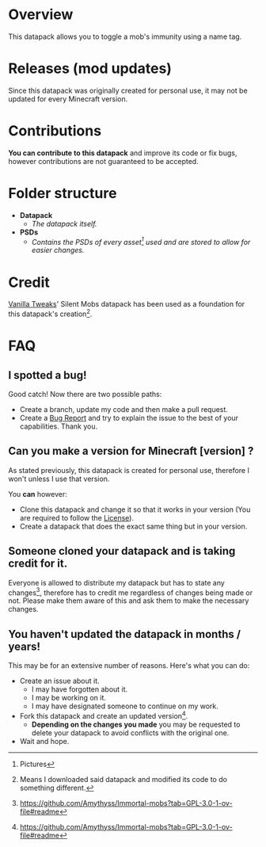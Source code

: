 # Overview
This datapack allows you to toggle a mob's immunity using a name tag.

# Releases (mod updates)
Since this datapack was originally created for personal use, it may not be updated for every Minecraft version.

# Contributions
**You can contribute to this datapack** and improve its code or fix bugs, however contributions are not guaranteed to be accepted.

# Folder structure
- **Datapack**
  - _The datapack itself._
- **PSDs**
  - _Contains the PSDs of every asset[^3] used and are stored to allow for easier changes._

# Credit
[Vanilla Tweaks](https://vanillatweaks.net/)' Silent Mobs datapack has been used as a foundation for this datapack's creation[^1].



# FAQ
## I spotted a bug!
Good catch! Now there are two possible paths:
- Create a branch, update my code and then make a pull request.
- Create a [Bug Report](https://github.com/Amythyss/Immortal-mobs/issues) and try to explain the issue to the best of your capabilities.
Thank you.

## Can you make a version for Minecraft [version] ?
As stated previously, this datapack is created for personal use, therefore I won't unless I use that version.

You **can** however:
- Clone this datapack and change it so that it works in your version (You are required to follow the [License](https://github.com/Amythyss/Immortal-mobs?tab=GPL-3.0-1-ov-file#readme)).
- Create a datapack that does the exact same thing but in your version.

## Someone cloned your datapack and is taking credit for it.
Everyone is allowed to distribute my datapack but has to state any changes[^2], therefore has to credit me regardless of changes being made or not.
Please make them aware of this and ask them to make the necessary changes.

## You haven't updated the datapack in months / years!
This may be for an extensive number of reasons. Here's what you can do:
- Create an issue about it.
  - I may have forgotten about it.
  - I may be working on it.
  - I may have designated someone to continue on my work.
- Fork this datapack and create an updated version[^2].
  - **Depending on the changes you made** you may be requested to delete your datapack to avoid conflicts with the original one.
- Wait and hope.

[^1]: Means I downloaded said datapack and modified its code to do something different.
[^2]: https://github.com/Amythyss/Immortal-mobs?tab=GPL-3.0-1-ov-file#readme
[^3]: Pictures
